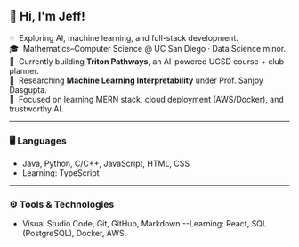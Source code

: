 <h2>👋 Hi, I'm Jeff!</h2>

💡 &nbsp;Exploring AI, machine learning, and full-stack development.  
🎓 &nbsp;Mathematics–Computer Science @ UC San Diego · Data Science minor.  
🚀 &nbsp;Currently building **Triton Pathways**, an AI-powered UCSD course + club planner.  
🔬 &nbsp;Researching **Machine Learning Interpretability** under Prof. Sanjoy Dasgupta.  
🌱 &nbsp;Focused on learning MERN stack, cloud deployment (AWS/Docker), and trustworthy AI.  

---

### 🖥️ Languages
- Java, Python, C/C++, JavaScript, HTML, CSS
- Learning: TypeScript

---

### ⚙️ Tools & Technologies
- Visual Studio Code, Git, GitHub, Markdown
--Learning: React, SQL (PostgreSQL), Docker, AWS, 
